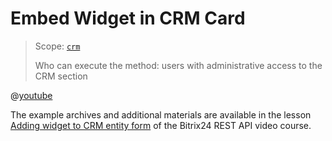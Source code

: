 # Embed Widget in CRM Card

> Scope: [`crm`](../../../api-reference/scopes/permissions.md)
>
> Who can execute the method: users with administrative access to the CRM section

@[youtube](https://www.youtube.com/watch?v=AwTmhGOSMdw)

The example archives and additional materials are available in the lesson [Adding widget to CRM entity form](https://helpdesk.bitrix24.com/courses/index.php?COURSE_ID=268&LESSON_ID=26026) of the Bitrix24 REST API video course.
